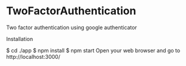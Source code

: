 # TwoFactorAuthentication
Two factor authentication using google authenticator

Installation

$ cd ./app
$ npm install
$ npm start
Open your web browser and go to http://localhost:3000/
